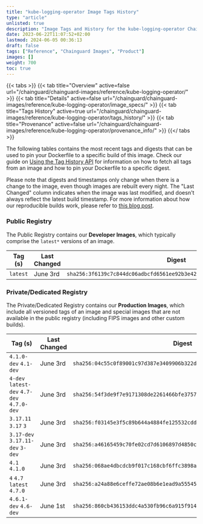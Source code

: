 ```yaml
---
title: "kube-logging-operator Image Tags History"
type: "article"
unlisted: true
description: "Image Tags and History for the kube-logging-operator Chainguard Image"
date: 2023-06-22T11:07:52+02:00
lastmod: 2024-06-05 00:36:13
draft: false
tags: ["Reference", "Chainguard Images", "Product"]
images: []
weight: 700
toc: true
---
```


{{< tabs >}}
{{< tab title="Overview" active=false url="/chainguard/chainguard-images/reference/kube-logging-operator/" >}}
{{< tab title="Details" active=false url="/chainguard/chainguard-images/reference/kube-logging-operator/image_specs/" >}}
{{< tab title="Tags History" active=true url="/chainguard/chainguard-images/reference/kube-logging-operator/tags_history/" >}}
{{< tab title="Provenance" active=false url="/chainguard/chainguard-images/reference/kube-logging-operator/provenance_info/" >}}
{{</ tabs >}}

The following tables contains the most recent tags and digests that can be used to pin your Dockerfile to a specific build of this image. Check our guide on [Using the Tag History API](/chainguard/chainguard-images/using-the-tag-history-api/) for information on how to fetch all tags from an image and how to pin your Dockerfile to a specific digest.

Please note that digests and timestamps only change when there is a change to the image, even though images are rebuilt every night. The "Last Changed" column indicates when the image was last modified, and doesn't always reflect the latest build timestamp. For more information about how our reproducible builds work, please refer to [this blog post](https://www.chainguard.dev/unchained/reproducing-chainguards-reproducible-image-builds).

### Public Registry
The Public Registry contains our **Developer Images**, which typically comprise the `latest*` versions of an image.

| Tag (s)   | Last Changed | Digest                                                                    |
|-----------|--------------|---------------------------------------------------------------------------|
|  `latest` | June 3rd     | `sha256:3f6139c7c844dc06adbcfd6561ee92b3e428fb942763fd5b9f5b07a054557c75` |


### Private/Dedicated Registry
The Private/Dedicated Registry contains our **Production Images**, which include all versioned tags of an image and special images that are not available in the public registry (including FIPS images and other custom builds).

| Tag (s)                                     | Last Changed | Digest                                                                    |
|---------------------------------------------|--------------|---------------------------------------------------------------------------|
|  `4.1.0-dev` `4.1-dev`                      | June 3rd     | `sha256:04c55c0f89001c97d387e3409906b322d2bb9191df93dae79dd8d01e3a0dba9c` |
|  `4-dev` `latest-dev` `4.7-dev` `4.7.0-dev` | June 3rd     | `sha256:54f3de9f7e9171308de2261466bfe3757015aae2851d2a0074fb522e12b035d4` |
|  `3.17.11` `3.17` `3`                       | June 3rd     | `sha256:f03145e3f5c89b644a4884fe125532cdd486dca94b6be230a48dbb4a7b1d049b` |
|  `3.17-dev` `3.17.11-dev` `3-dev`           | June 3rd     | `sha256:a46165459c70fe02cd7d6106897d4850c50990891a1702358f60da8215300d12` |
|  `4.1` `4.1.0`                              | June 3rd     | `sha256:068ae4dbcdcb9f017c168cbf6ffc3898a3ff47483d3a80b9e4859297a06247fb` |
|  `4` `4.7` `latest` `4.7.0`                 | June 3rd     | `sha256:a24a88e6ceffe72ae08b6e1ead9a5554563c58d7aa62e8aaefd9f8771d1b20c0` |
|  `4.6.1-dev` `4.6-dev`                      | June 1st     | `sha256:860cb436153ddc4a530fb96c6a915f91452a5ca2b7405f4d73f79250948d3e71` |


